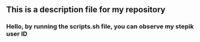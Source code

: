 ## This is a description file for my repository
### Hello, by running the scripts.sh file, you can observe my stepik user ID
